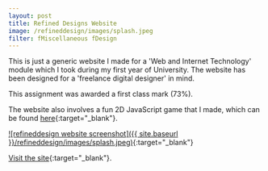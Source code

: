 ```yaml
---
layout: post
title: Refined Designs Website
image: /refineddesign/images/splash.jpeg
filter: fMiscellaneous fDesign
---
```


This is just a generic website I made for a 'Web and Internet Technology' module which I took during my first year of University. The website has been designed for a 'freelance digital designer' in mind.

This assignment was awarded a first class mark (73%).

The website also involves a fun 2D JavaScript game that I made, which can be found [here]({{site.baseurl}}/refineddesign/demo.html){:target="_blank"}.

[![refineddesign website screenshot]({{ site.baseurl }}/refineddesign/images/splash.jpeg)](../refineddesign/){:target="_blank"}

[Visit the site](../refineddesign/){:target="_blank"}.
